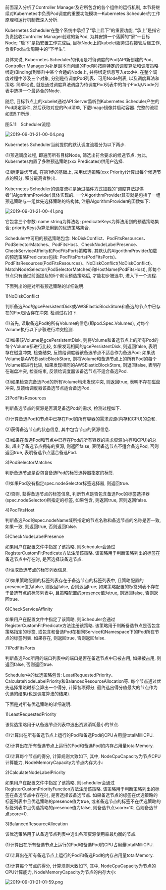 
<!-- @import "[TOC]" {cmd="toc" depthFrom=1 depthTo=6 orderedList=false} -->

<!-- code_chunk_output -->



<!-- /code_chunk_output -->

前面深入分析了Controller Manager及它所包含的各个组件的运行机制, 本节将继续对Kubernetes中负责Pod调度的重要功能模块—Kubernetes Scheduler的工作原理和运行机制做深入分析. 

Kubernetes Scheduler在整个系统中承担了“承上启下”的重要功能, “承上”是指它负责接收Controller Manager创建的新Pod, 为其安排一个落脚的“家”—目标Node; “启下”是指安置工作完成后, 目标Node上的kubelet服务进程接管后继工作, 负责Pod生命周期中的“下半生”. 

具体来说, Kubernetes Scheduler的作用是将待调度的Pod(API新创建的Pod、Controller Manager为补足副本而创建的Pod等)按照特定的调度算法和调度策略绑定(Binding)到集群中某个合适的Node上, 并将绑定信息写入etcd中. 在整个调度过程中涉及三个对象, 分别是待调度Pod列表、可用Node列表, 以及调度算法和策略. 简单地说, 就是通过调度算法调度为待调度Pod列表中的每个Pod从Node列表中选择一个最适合的Node. 

随后, 目标节点上的kubelet通过API Server监听到Kubernetes Scheduler产生的Pod绑定事件, 然后获取对应的Pod清单, 下载Image镜像并启动容器. 完整的流程如图5.11所示. 

图5.11　Scheduler流程:

![2019-09-01-21-00-04.png](./images/2019-09-01-21-00-04.png)

Kubernetes Scheduler当前提供的默认调度流程分为以下两步. 

(1)预选调度过程, 即遍历所有目标Node, 筛选出符合要求的候选节点. 为此, Kubernetes内置了多种预选策略(xxx Predicates)供用户选择. 

(2)确定最优节点, 在第1步的基础上, 采用优选策略(xxx Priority)计算出每个候选节点的积分, 积分最高者胜出. 

Kubernetes Scheduler的调度流程是通过插件方式加载的“调度算法提供者”(AlgorithmProvider)具体实现的. 一个AlgorithmProvider其实就是包括了一组预选策略与一组优先选择策略的结构体, 注册AlgorithmProvider的函数如下: 

![2019-09-01-21-00-41.png](./images/2019-09-01-21-00-41.png)

它包含三个参数: name string为算法名; predicateKeys为算法用到的预选策略集合; priorityKeys为算法用到的优选策略集合. 

Scheduler中可用的预选策略包含: NoDiskConflict、PodFitsResources、PodSelectorMatches、PodFitsHost、CheckNodeLabelPresence、CheckServiceAffinity和PodFitsPorts策略等. 其默认的AlgorithmProvider加载的预选策略Predicates包括: PodFitsPorts(PodFitsPorts)、PodFitsResources(PodFitsResources)、NoDiskConflict(NoDiskConflict)、MatchNodeSelector(PodSelectorMatches)和HostName(PodFitsHost), 即每个节点只有通过前面提及的5个默认预选策略后, 才能初步被选中, 进入下一个流程. 

下面列出的是对所有预选策略的详细说明. 

1)NoDiskConflict

判断备选Pod的gcePersistentDisk或AWSElasticBlockStore和备选的节点中已存在的Pod是否存在冲突. 检测过程如下. 

(1)首先, 读取备选Pod的所有Volume的信息(即pod.Spec.Volumes), 对每个Volume执行以下步骤进行冲突检测. 

(2)如果该Volume是gcePersistentDisk, 则将Volume和备选节点上的所有Pod的每个Volume都进行比较, 如果发现相同的gcePersistentDisk, 则返回false, 表明存在磁盘冲突, 检查结束, 反馈给调度器该备选节点不适合作为备选Pod; 如果该Volume是AWSElasticBlockStore, 则将Volume和备选节点上的所有Pod的每个Volume都进行比较, 如果发现相同的AWSElasticBlockStore, 则返回false, 表明存在磁盘冲突, 检查结束, 反馈给调度器该备选节点不适合备选Pod. 

(3)如果检查完备选Pod的所有Volume均未发现冲突, 则返回true, 表明不存在磁盘冲突, 反馈给调度器该备选节点适合备选Pod. 

2)PodFitsResources

判断备选节点的资源是否满足备选Pod的需求, 检测过程如下. 

(1)计算备选Pod和节点中已存在Pod的所有容器的需求资源(内存和CPU)的总和. 

(2)获得备选节点的状态信息, 其中包含节点的资源信息. 

(3)如果在备选Pod和节点中已存在Pod的所有容器的需求资源(内存和CPU)的总和, 超出了备选节点拥有的资源, 则返回false, 表明备选节点不适合备选Pod, 否则返回true, 表明备选节点适合备选Pod. 

3)PodSelectorMatches

判断备选节点是否包含备选Pod的标签选择器指定的标签. 

(1)如果Pod没有指定spec.nodeSelector标签选择器, 则返回true. 

(2)否则, 获得备选节点的标签信息, 判断节点是否包含备选Pod的标签选择器(spec.nodeSelector)所指定的标签, 如果包含, 则返回true, 否则返回false. 

4)PodFitsHost

判断备选Pod的spec.nodeName域所指定的节点名称和备选节点的名称是否一致, 如果一致, 则返回true, 否则返回false. 

5)CheckNodeLabelPresence

如果用户在配置文件中指定了该策略, 则Scheduler会通过RegisterCustomFitPredicate方法注册该策略. 该策略用于判断策略列出的标签在备选节点中存在时, 是否选择该备选节点. 

(1)读取备选节点的标签列表信息. 

(2)如果策略配置的标签列表存在于备选节点的标签列表中, 且策略配置的presence值为false, 则返回false, 否则返回true; 如果策略配置的标签列表不存在于备选节点的标签列表中, 且策略配置的presence值为true, 则返回false, 否则返回true. 

6)CheckServiceAffinity

如果用户在配置文件中指定了该策略, 则Scheduler会通过RegisterCustomFitPredicate方法注册该策略. 该策略用于判断备选节点是否包含策略指定的标签, 或包含和备选Pod在相同Service和Namespace下的Pod所在节点的标签列表. 如果存在, 则返回true, 否则返回false. 

7)PodFitsPorts

判断备选Pod所用的端口列表中的端口是否在备选节点中已被占用, 如果被占用, 则返回false, 否则返回true. 

Scheduler中的优选策略包含: LeastRequestedPriority、CalculateNodeLabelPriority和BalancedResourceAllocation等. 每个节点通过优先选择策略时都会算出一个得分, 计算各项得分, 最终选出得分值最大的节点作为优选的结果(也是调度算法的结果). 

下面是对所有优选策略的详细说明. 

1)LeastRequestedPriority

该优选策略用于从备选节点列表中选出资源消耗最小的节点. 

(1)计算出在所有备选节点上运行的Pod和备选Pod的CPU占用量totalMilliCPU. 

(2)计算出在所有备选节点上运行的Pod和备选Pod的内存占用量totalMemory. 

(3)计算每个节点的得分, 计算规则大致如下, 其中, NodeCpuCapacity为节点CPU计算能力, NodeMemoryCapacity为节点内存大小: 

2)CalculateNodeLabelPriority

如果用户在配置文件中指定了该策略, 则scheduler会通过RegisterCustomPriorityFunction方法注册该策略. 该策略用于判断策略列出的标签在备选节点中存在时, 是否选择该备选节点. 如果备选节点的标签在优选策略的标签列表中且优选策略的presence值为true, 或者备选节点的标签不在优选策略的标签列表中且优选策略的presence值为false, 则备选节点score=10, 否则备选节点score=0. 

3)BalancedResourceAllocation

该优选策略用于从备选节点列表中选出各项资源使用率最均衡的节点. 

(1)计算出在所有备选节点上运行的Pod和备选Pod的CPU占用量totalMilliCPU. 

(2)计算出在所有备选节点上运行的Pod和备选Pod的内存占用量totalMemory. 

(3)计算每个节点的得分, 计算规则大致如下, 其中, NodeCpuCapacity为节点的CPU计算能力, NodeMemoryCapacity为节点的内存大小: 

![2019-09-01-21-01-59.png](./images/2019-09-01-21-01-59.png)


